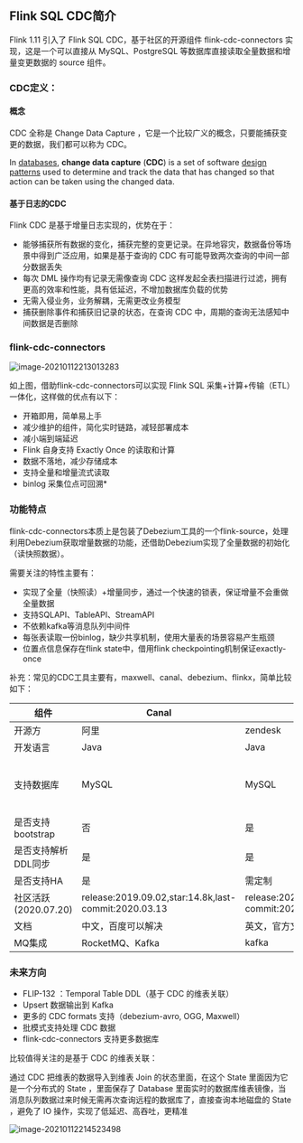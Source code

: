 ## Flink SQL CDC简介

Flink 1.11 引入了 Flink SQL CDC，基于社区的开源组件 flink-cdc-connectors 实现，这是一个可以直接从 MySQL、PostgreSQL 等数据库直接读取全量数据和增量变更数据的 source 组件。

### CDC定义：

#### 概念

CDC 全称是 Change Data Capture ，它是一个比较广义的概念，只要能捕获变更的数据，我们都可以称为 CDC。

In [databases](https://en.wikipedia.org/wiki/Database), **change data capture** (**CDC**) is a set of software [design patterns](https://en.wikipedia.org/wiki/Design_pattern_(computer_science)) used to determine and track the data that has changed so that action can be taken using the changed data.

#### 基于日志的CDC

Flink CDC 是基于增量日志实现的，优势在于：

- 能够捕获所有数据的变化，捕获完整的变更记录。在异地容灾，数据备份等场景中得到广泛应用，如果是基于查询的 CDC 有可能导致两次查询的中间一部分数据丢失
- 每次 DML 操作均有记录无需像查询 CDC 这样发起全表扫描进行过滤，拥有更高的效率和性能，具有低延迟，不增加数据库负载的优势
- 无需入侵业务，业务解耦，无需更改业务模型
- 捕获删除事件和捕获旧记录的状态，在查询 CDC 中，周期的查询无法感知中间数据是否删除

### flink-cdc-connectors



![image-20210112213013283](https://tinkerer-pic.oss-cn-hangzhou.aliyuncs.com/picgo/image-20210112213013283.png)

如上图，借助flink-cdc-connectors可以实现 Flink SQL 采集+计算+传输（ETL）一体化，这样做的优点有以下：
- 开箱即用，简单易上手
- 减少维护的组件，简化实时链路，减轻部署成本
- 减小端到端延迟
- Flink 自身支持 Exactly Once 的读取和计算
- 数据不落地，减少存储成本
- 支持全量和增量流式读取
- binlog 采集位点可回溯*

### 功能特点

flink-cdc-connectors本质上是包装了Debezium工具的一个flink-source，处理利用Debezium获取增量数据的功能，还借助Debezium实现了全量数据的初始化（读快照数据）。

需要关注的特性主要有：

- 实现了全量（快照读）+增量同步，通过一个快速的锁表，保证增量不会重做全量数据
- 支持SQLAPI、TableAPI、StreamAPI
- 不依赖kafka等消息队列中间件
- 每张表读取一份binlog，缺少共享机制，使用大量表的场景容易产生瓶颈
- 位置点信息保存在flink state中，借用flink checkpointing机制保证exactly-once

补充：常见的CDC工具主要有，maxwell、canal、debezium、flinkx，简单比较如下：

| 组件                 | Canal                                                | Maxwell                                             | Debezium                                                     | Flinx                                               |
| -------------------- | ---------------------------------------------------- | --------------------------------------------------- | ------------------------------------------------------------ | --------------------------------------------------- |
| 开源方               | 阿里                                                 | zendesk                                             | redhat                                                       | 袋鼠云                                              |
| 开发语言             | Java                                                 | Java                                                | Java                                                         | Java                                                |
| 支持数据库           | MySQL                                                | MySQL                                               | MongoDB、MySQL、PostgreSQL、SQL Server 、Oracle( 孵化)、DB2( 孵化)、Cassandra( 孵化) | MongoDB、MySQL、PostgreSQL                          |
| 是否支持bootstrap    | 否                                                   | 是                                                  | 是                                                           | 否                                                  |
| 是否支持解析DDL同步  | 是                                                   | 是                                                  | 是                                                           | 是                                                  |
| 是否支持HA           | 是                                                   | 需定制                                              | 基于kafka-connector                                          | 是                                                  |
| 社区活跃(2020.07.20) | release:2019.09.02,star:14.8k,last-commit:2020.03.13 | release:2020.07.01,star:2.2k,last-commit:2020.07.02 | release:2020.07.16,star:3.4k,last-commit:2020.07.16          | release:2020.07.14,star:1.4k,last-commit:2020.07.17 |
| 文档                 | 中文，百度可以解决                                   | 英文，官方文档                                      | 英文，官方文档十分详细                                       | 中文，github readme 文档                            |
| MQ集成               | RocketMQ、Kafka                                      | kafka                                               | kafka                                                        | Emqx、kafka                                         |

### 未来方向

- FLIP-132 ：Temporal Table DDL（基于 CDC 的维表关联）
- Upsert 数据输出到 Kafka
- 更多的 CDC formats 支持（debezium-avro, OGG, Maxwell）
- 批模式支持处理 CDC 数据
- flink-cdc-connectors 支持更多数据库

比较值得关注的是基于 CDC 的维表关联：

通过 CDC 把维表的数据导入到维表 Join 的状态里面，在这个 State 里面因为它是一个分布式的 State ，里面保存了 Database 里面实时的数据库维表镜像，当消息队列数据过来时候无需再次查询远程的数据库了，直接查询本地磁盘的 State ，避免了 IO 操作，实现了低延迟、高吞吐，更精准

![image-20210112214523498](https://tinkerer-pic.oss-cn-hangzhou.aliyuncs.com/picgo/image-20210112214523498.png)